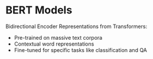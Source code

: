 # BERT Models

Bidirectional Encoder Representations from Transformers:
- Pre-trained on massive text corpora
- Contextual word representations
- Fine-tuned for specific tasks like classification and QA